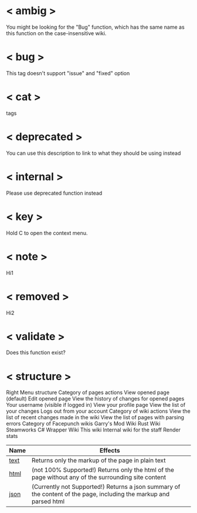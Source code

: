 # < ambig >
<ambig page="Bug">You might be looking for the "Bug" function, which has the same name as this function on the case-insensitive wiki.</ambig>

# < bug >
<bug issue="1">This tag doesn't support "issue" and "fixed" option</bug>

# < cat >
<cat>tags</cat>

# < deprecated >
<deprecated>You can use this description to link to what they should be using instead</deprecated>

# < internal >
<internal>Please use <page text="this">deprecated</page> function instead</internal>

# < key >
Hold <key>C</key> to open the context menu.

# < note >
<note>Hi1</note>

# < removed >
<removed>Hi2</removed>

# < validate >
<validate>Does this function exist?</validate>

# < structure >
<structure>
	<description>
Right Menu structure
	</description>
	<fields>
<item name="Page Links" type="label">Category of pages actions</item>
<item name="View Page" type="button">View opened page (default)</item>
<item name="Edit Page" type="button">Edit opened page</item>
<item name="View History" type="button">View the history of changes for opened pages</item>
<item name="Username" type="label" default="You">Your username (visible if logged in)</item>
<item name="View Profile" type="button">View your profile page</item>
<item name="Your Changes" type="button">View the list of your changes</item>
<item name="Log Out" type="button">Logs out from your account</item>
<item name="Special Pages" type="label">Category of wiki actions</item>
<item name="Recent Changes" type="button">View the list of recent changes made in the wiki</item>
<item name="Errored Pages" type="button">View the list of pages with parsing errors</item>
<item name="Wikis" type="label">Category of Facepunch wikis</item>
<item name="Garry's Mod" type="button">Garry's Mod Wiki</item>
<item name="Rust" type="button">Rust Wiki</item>
<item name="Steamworks" type="button">Steamworks C# Wrapper Wiki</item>
<item name="Wiki Help" type="button">This wiki</item>
<item name="Internal" type="button">Internal wiki for the staff</item>
<item name="?" type="button">Render stats</item>
	</fields>

</structure>

| Name | Effects |
|-------|------|
| [text](https://wiki.facepunch.com/gmod/GM:DoPlayerDeath?format=text) | Returns only the markup of the page in plain text |
| [html](https://wiki.facepunch.com/gmod/GM:DoPlayerDeath?format=html) | (not 100% Supported!) Returns only the html of the page without any of the surrounding site content |
| [json](https://wiki.facepunch.com/gmod/GM:DoPlayerDeath?format=json) | (Currently not Supported!) Returns a json summary of the content of the page, including the markup and parsed html |